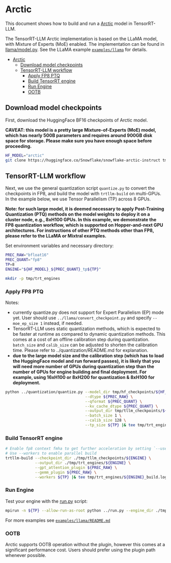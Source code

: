 # Arctic

This document shows how to build and run a [Arctic](https://huggingface.co/Snowflake/snowflake-arctic-instruct) model in TensorRT-LLM.

The TensorRT-LLM Arctic implementation is based on the LLaMA model, with Mixture of Experts (MoE) enabled. The implementation can
be found in [llama/model.py](../../tensorrt_llm/models/llama/model.py).
See the LLaMA example [`examples/llama`](../llama) for details.

- [Arctic](#arctic)
  - [Download model checkpoints](#download-model-checkpoints)
  - [TensorRT-LLM workflow](#tensorrt-llm-workflow)
    - [Apply FP8 PTQ](#apply-fp8-ptq)
    - [Build TensorRT engine](#build-tensorrt-engine)
    - [Run Engine](#run-engine)
    - [OOTB](#ootb)

## Download model checkpoints

First, download the HuggingFace BF16 checkpoints of Arctic model.

**CAVEAT: this model is a pretty large Mixture-of-Experts (MoE) model, which has nearly 500B parameters and requires around 900GB disk space for storage. Please make sure you have enough space before proceeding.**

```bash
HF_MODEL="arctic"
git clone https://huggingface.co/Snowflake/snowflake-arctic-instruct tmp/hf_checkpoints/${HF_MODEL}

```

## TensorRT-LLM workflow
Next, we use the general quantization script `quantize.py` to convert the checkpoints in FP8, and build the model with `trtllm-build` on multi-GPUs. In the example below, we use Tensor Parallelism (TP) across 8 GPUs.

**Note: for such large model, it is deemed necessary to apply Post-Training Quantization (PTQ) methods on the model weights to deploy it on a cluster node, e.g., 8xH100 GPUs. In this example, we demonstrate the FP8 quantization workflow, which is supported on Hopper-and-next GPU architectures. For instructions of other PTQ methods other than FP8, please refer to the LLaMA or Mixtral examples.**


Set environment variables and necessary directory:

```bash
PREC_RAW="bfloat16"
PREC_QUANT="fp8"
TP=8
ENGINE="${HF_MODEL}_${PREC_QUANT}_tp${TP}"

mkdir -p tmp/trt_engines
```

### Apply FP8 PTQ

Notes:
- currently quantize.py does not support for Expert Parallelism (EP) mode yet. User should use `../llama/convert_checkpoint.py` and specify `--moe_ep_size 1` instead, if needed.
- TensorRT-LLM uses static quantization methods, which is expected to be faster at runtime as compared to dynamic quantization methods. This comes at a cost of an offline calibration step during quantization. `batch_size` and `calib_size` can be adjusted to shorten the calibration time. Please refer to ../quantization/README.md for explanation.
- **due to the large model size and the calibration step (which has to load the HuggingFace model and run forward passes), it is likely that you will need more number of GPUs during quantization step than the number of GPUs for engine building and final deployment. For example, using 16xH100 or 8xH200 for quantization & 8xH100 for deployment.**

```bash
python ../quantization/quantize.py --model_dir tmp/hf_checkpoints/${HF_MODEL} \
                                   --dtype ${PREC_RAW} \
                                   --qformat ${PREC_QUANT} \
                                   --kv_cache_dtype ${PREC_QUANT} \
                                   --output_dir tmp/tllm_checkpoints/${ENGINE} \
                                   --batch_size 1 \
                                   --calib_size 128 \
                                   --tp_size ${TP} |& tee tmp/trt_engines/${ENGINE}_quantize.log

```

### Build TensorRT engine
```bash
# Enable fp8 context fmha to get further acceleration by setting `--use_fp8_context_fmha enable`
# Use --workers to enable parallel build
trtllm-build --checkpoint_dir ./tmp/tllm_checkpoints/${ENGINE} \
             --output_dir ./tmp/trt_engines/${ENGINE} \
             --gpt_attention_plugin ${PREC_RAW} \
             --gemm_plugin ${PREC_RAW} \
             --workers ${TP} |& tee tmp/trt_engines/${ENGINE}_build.log
```

### Run Engine
Test your engine with the [run.py](../run.py) script:

```bash
mpirun -n ${TP} --allow-run-as-root python ../run.py --engine_dir ./tmp/trt_engines/${ENGINE} --tokenizer_dir tmp/hf_checkpoints/${HF_MODEL} --max_output_len 20 --input_text "The future of AI is" |& tee tmp/trt_engines/${ENGINE}_run.log
```

For more examples see [`examples/llama/README.md`](../llama/README.md)


### OOTB

Arctic supports OOTB operation without the plugin, however this comes at a significant performance cost. Users should prefer using the plugin path whenever possible.
